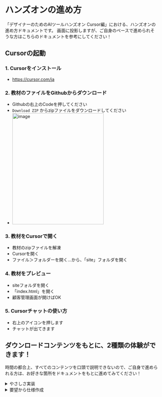 # ハンズオンの進め方
「デザイナーのためのAIツールハンズオン Cursor編」における、ハンズオンの進め方ドキュメントです。
画面に投影しますが、ご自身のペースで進められそうな方はこちらのドキュメントを参考にしてください！

## Cursorの起動

### 1. Cursorをインストール

- https://cursor.com/ja

### 2. 教材のファイルをGithubからダウンロード

- Githubの右上のCodeを押してください
- ``Download ZIP`` からzipファイルをダウンロードしてください
- <img width="300" height="366" alt="image" src="https://github.com/user-attachments/assets/73b8ce64-4716-468d-bd43-4cc98564bdc1" />


### 3. 教材をCursorで開く

- 教材のzipファイルを解凍
- Cursorを開く
- ファイル＞フォルダーを開く…から、「site」フォルダを開く

### 4. 教材をプレビュー

- siteフォルダを開く
- 「index.html」を開く
- 顧客管理画面が開けばOK

### 5. Cursorチャットの使い方

- 右上のアイコンを押します
- チャットが出てきます

## ダウンロードコンテンツをもとに、2種類の体験ができます！

時間の都合上、すべてのコンテンツを口頭で説明できないので、ご自身で進められる方は、お好きな箇所をドキュメントをもとに進めてみてください！

<details>

<summary> やさしさ実装 </summary>

## やさしさ実装
「顧客管理一覧」「顧客詳細」を以下の内容で改善してください。

### 実装方法：課題を元に、Cursorのチャット欄に「〜したい」と自然言語で書くだけ！
- もしうまくいかなければ、周りのサポートの方に聞いてみましょう！

### まずはCursorに画面の説明をしてもらおう！
- ``このページの仕様を説明して！``と聞いてみましょう。
- 実際のプロダクションでは、表面上のUIからは読み取れない複雑な仕様があるので、コードから正確な仕様を把握するのに役立ちます。

### 課題をやってみよう！
- 答えはあくまで実装結果の参考なので、同じ結果にならなくてOKです！修正箇所の参考にしてください。

### Tips：動かない場合のポイント
-  ``@ファイル名``でファイルを指定する
-  コードの場所がわかる場合は、コードをドラッグして指定``(Add to chat)`` する
-  正確な単語、機能名を記載する
-  複雑な実装の場合は「実装前に仕様を説明」してもらった後に、具体的な指示をする
-  「~ができていません」「その箇所ではないです」と対話と修正を試みる

### **Level1：スタイル調整**
- ステータスの「active」と「enterprise」の色が近すぎるので違う色にしてください
    - <details>
        <summary>答え</summary><img width="266" height="171" alt="image" src="https://github.com/user-attachments/assets/74be8e44-92ff-4d85-aefc-c18ce8ea7b12" /></details>
- フォームのタイトルとフォームが近すぎるので、もう少し余白を広げてください
    - <details>
        <summary>答え</summary><img width="600" height="228" alt="image" src="https://github.com/user-attachments/assets/7420327b-7d21-4ac1-ab89-9e9c7e3cedd9" /></details>

### **Level2：動きを含む調整**
- リストをクリックしたら詳細に遷移できるようにしてください
    - <details>
        <summary>答え</summary>
        <img width="700" height="133" alt="image" src="https://github.com/user-attachments/assets/f57bbb7c-78d8-4bd2-b059-ffeb9bfc9d87" /></details>
- メールアドレスをリストからコピーできるようにしてください
    - <details>
        <summary>答え</summary>
        <img width="259" height="120" alt="image" src="https://github.com/user-attachments/assets/38d04ef3-8f4a-4cbd-92ad-cfb4cf06eb05" /></details>
- 新規顧客追加をするときに空欄で保存できないようにしてください
    - <details>
        <summary>答え</summary><img width="700" height="506" alt="image" src="https://github.com/user-attachments/assets/eccde3fd-7ada-489d-bbaa-64e09459c987" /></details>
    
### **Level3：好きなデザインに調整**
- Level2で行った改善に関連する調整 or 自由に調整してみましょう！
- 例：
    - メールアドレスをコピーした後にToastが出るようにする
    - 新規顧客追加をするときのバリデーションやToastをいい感じにする
    - メモ欄に現在の文字数と文字数制限を表示する
</details>

<details>
<summary> 要望から仕様作成 </summary>
</details>
